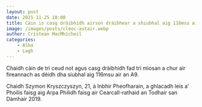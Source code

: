 ```yaml
---
layout: post
date: 2021-11-25 18:00
title: Càin is casg dràibhidh airson dràibhear a shiubhal aig 116msu air an A9
image: /images/posts/cleoc-astair.webp
author: Crìstean MacMhìcheil
categories:
    - Alba
    - Lagh
---
```

Chaidh càin de trì ceud not agus casg dràibhidh fad trì mìosan a chur air fireannach as dèidh dha siubhal aig 116msu air an A9.

Chaidh Szymon Kryszczyszyn, 21, à Inbhir Pheofharain, a ghlacadh leis a’ Phoilis faisg aig Arpa Philidh faisg air Cearcall-rathaid an Todhair san Dàmhair 2019.
